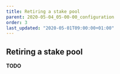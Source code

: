 ```yaml
---
title: Retiring a stake pool
parent: 2020-05-04_05-00-00_configuration
order: 3
last_updated: "2020-05-01T09:00:00+01:00"
---
```

## Retiring a stake pool

__TODO__
